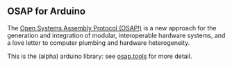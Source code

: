 ## OSAP for Arduino

The [Open Systems Assembly Protocol (OSAP!)](http://osap.tools/) is a new approach for the generation and integration of modular, interoperable hardware systems, and a love letter to computer plumbing and hardware heterogeneity.

This is the (alpha) arduino library: see [osap.tools](http://osap.tools) for more detail.

